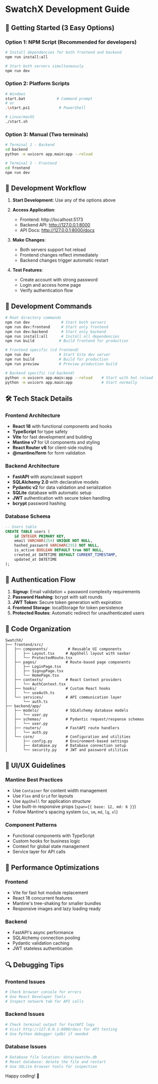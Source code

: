 # SwatchX Development Guide

## 🚀 Getting Started (3 Easy Options)

### Option 1: NPM Script (Recommended for developers)
```bash
# Install dependencies for both frontend and backend
npm run install:all

# Start both servers simultaneously
npm run dev
```

### Option 2: Platform Scripts
```bash
# Windows
start.bat              # Command prompt
# or
.\start.ps1             # PowerShell

# Linux/macOS  
./start.sh
```

### Option 3: Manual (Two terminals)
```bash
# Terminal 1 - Backend
cd backend
python -m uvicorn app.main:app --reload

# Terminal 2 - Frontend  
cd frontend
npm run dev
```

## 📝 Development Workflow

1. **Start Development**: Use any of the options above
2. **Access Application**: 
   - Frontend: http://localhost:5173
   - Backend API: http://127.0.0.1:8000
   - API Docs: http://127.0.0.1:8000/docs

3. **Make Changes**: 
   - Both servers support hot reload
   - Frontend changes reflect immediately
   - Backend changes trigger automatic restart

4. **Test Features**:
   - Create account with strong password
   - Login and access home page
   - Verify authentication flow

## 🔧 Development Commands

```bash
# Root directory commands
npm run dev              # Start both servers
npm run dev:frontend     # Start only frontend  
npm run dev:backend      # Start only backend
npm run install:all      # Install all dependencies
npm run build           # Build frontend for production

# Frontend specific (cd frontend)
npm run dev             # Start Vite dev server
npm run build           # Build for production
npm run preview         # Preview production build

# Backend specific (cd backend)  
python -m uvicorn app.main:app --reload    # Start with hot reload
python -m uvicorn app.main:app             # Start normally
```

## 🛠 Tech Stack Details

### Frontend Architecture
- **React 18** with functional components and hooks
- **TypeScript** for type safety
- **Vite** for fast development and building
- **Mantine v7** for UI components and styling
- **React Router v6** for client-side routing
- **@mantine/form** for form validation

### Backend Architecture  
- **FastAPI** with async/await support
- **SQLAlchemy 2.0** with declarative models
- **Pydantic v2** for data validation and serialization
- **SQLite** database with automatic setup
- **JWT** authentication with secure token handling
- **bcrypt** password hashing

### Database Schema
```sql
-- Users table
CREATE TABLE users (
    id INTEGER PRIMARY KEY,
    email VARCHAR(254) UNIQUE NOT NULL,
    hashed_password VARCHAR(255) NOT NULL,
    is_active BOOLEAN DEFAULT true NOT NULL,
    created_at DATETIME DEFAULT CURRENT_TIMESTAMP,
    updated_at DATETIME
);
```

## 🔐 Authentication Flow

1. **Signup**: Email validation + password complexity requirements
2. **Password Hashing**: bcrypt with salt rounds
3. **JWT Token**: Secure token generation with expiration
4. **Frontend Storage**: localStorage for token persistence
5. **Protected Routes**: Automatic redirect for unauthenticated users

## 📁 Code Organization

```
SwatchX/
├── frontend/src/
│   ├── components/         # Reusable UI components
│   │   ├── Layout.tsx     # AppShell layout with navbar
│   │   └── ProtectedRoute.tsx
│   ├── pages/             # Route-based page components
│   │   ├── LoginPage.tsx
│   │   ├── SignupPage.tsx
│   │   └── HomePage.tsx
│   ├── contexts/          # React Context providers
│   │   └── AuthContext.tsx
│   ├── hooks/             # Custom React hooks
│   │   └── useAuth.ts
│   └── services/          # API communication layer
│       └── auth.ts
├── backend/app/
│   ├── models/            # SQLAlchemy database models
│   │   └── user.py
│   ├── schemas/           # Pydantic request/response schemas
│   │   └── user.py
│   ├── routers/           # FastAPI route handlers
│   │   └── auth.py
│   └── core/              # Configuration and utilities
│       ├── config.py      # Environment-based settings
│       ├── database.py    # Database connection setup
│       └── security.py    # JWT and password utilities
```

## 🎨 UI/UX Guidelines

### Mantine Best Practices
- Use `Container` for content width management
- Use `Flex` and `Grid` for layouts
- Use `AppShell` for application structure  
- Use built-in responsive props (`span={{ base: 12, md: 6 }}`)
- Follow Mantine's spacing system (`xs`, `sm`, `md`, `lg`, `xl`)

### Component Patterns
- Functional components with TypeScript
- Custom hooks for business logic
- Context for global state management
- Service layer for API calls

## 🚀 Performance Optimizations

### Frontend
- Vite for fast hot module replacement
- React 18 concurrent features
- Mantine's tree-shaking for smaller bundles
- Responsive images and lazy loading ready

### Backend
- FastAPI's async performance  
- SQLAlchemy connection pooling
- Pydantic validation caching
- JWT stateless authentication

## 🔍 Debugging Tips

### Frontend Issues
```bash
# Check browser console for errors
# Use React Developer Tools
# Inspect network tab for API calls
```

### Backend Issues  
```bash
# Check terminal output for FastAPI logs
# Visit http://127.0.0.1:8000/docs for API testing
# Use Python debugger (pdb) if needed
```

### Database Issues
```bash
# Database file location: data/swatchx.db
# Reset database: delete the file and restart
# Use SQLite browser tools for inspection
```

Happy coding! 🎉
